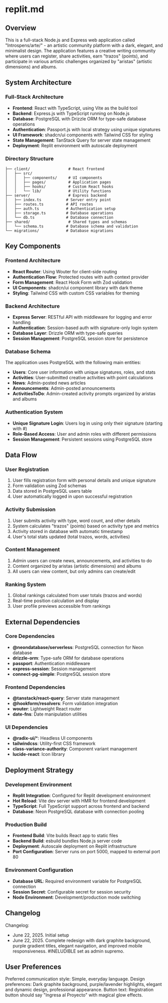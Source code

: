 # replit.md

## Overview

This is a full-stack Node.js and Express web application called "Introspens/arte/" - an artistic community platform with a dark, elegant, and minimalist design. The application features a creative writing community where users can register, share activities, earn "trazos" (points), and participate in various artistic challenges organized by "aristas" (artistic dimensions) and albums.

## System Architecture

### Full-Stack Architecture
- **Frontend**: React with TypeScript, using Vite as the build tool
- **Backend**: Express.js with TypeScript running on Node.js
- **Database**: PostgreSQL with Drizzle ORM for type-safe database operations
- **Authentication**: Passport.js with local strategy using unique signatures
- **UI Framework**: shadcn/ui components with Tailwind CSS for styling
- **State Management**: TanStack Query for server state management
- **Deployment**: Replit environment with autoscale deployment

### Directory Structure
```
├── client/                 # React frontend
│   ├── src/
│   │   ├── components/     # UI components
│   │   ├── pages/          # Application pages
│   │   ├── hooks/          # Custom React hooks
│   │   └── lib/            # Utility functions
├── server/                 # Express backend
│   ├── index.ts           # Server entry point
│   ├── routes.ts          # API routes
│   ├── auth.ts            # Authentication setup
│   ├── storage.ts         # Database operations
│   └── db.ts              # Database connection
├── shared/                 # Shared types and schemas
│   └── schema.ts          # Database schema and validation
└── migrations/            # Database migrations
```

## Key Components

### Frontend Architecture
- **React Router**: Using Wouter for client-side routing
- **Authentication Flow**: Protected routes with auth context provider
- **Form Management**: React Hook Form with Zod validation
- **UI Components**: shadcn/ui component library with dark theme
- **Styling**: Tailwind CSS with custom CSS variables for theming

### Backend Architecture
- **Express Server**: RESTful API with middleware for logging and error handling
- **Authentication**: Session-based auth with signature-only login system
- **Database Layer**: Drizzle ORM with type-safe queries
- **Session Management**: PostgreSQL session store for persistence

### Database Schema
The application uses PostgreSQL with the following main entities:
- **Users**: Core user information with unique signatures, roles, and stats
- **Activities**: User-submitted creative activities with point calculations
- **News**: Admin-posted news articles
- **Announcements**: Admin-posted announcements
- **ActivitiesToDo**: Admin-created activity prompts organized by aristas and albums

### Authentication System
- **Unique Signature Login**: Users log in using only their signature (starting with #)
- **Role-Based Access**: User and admin roles with different permissions
- **Session Management**: Persistent sessions using PostgreSQL store

## Data Flow

### User Registration
1. User fills registration form with personal details and unique signature
2. Form validation using Zod schemas
3. Data stored in PostgreSQL users table
4. User automatically logged in upon successful registration

### Activity Submission
1. User submits activity with type, word count, and other details
2. System calculates "trazos" (points) based on activity type and metrics
3. Activity stored in database with automatic timestamp
4. User's total stats updated (total trazos, words, activities)

### Content Management
1. Admin users can create news, announcements, and activities to do
2. Content organized by aristas (artistic dimensions) and albums
3. All users can view content, but only admins can create/edit

### Ranking System
1. Global rankings calculated from user totals (trazos and words)
2. Real-time position calculation and display
3. User profile previews accessible from rankings

## External Dependencies

### Core Dependencies
- **@neondatabase/serverless**: PostgreSQL connection for Neon database
- **drizzle-orm**: Type-safe ORM for database operations
- **passport**: Authentication middleware
- **express-session**: Session management
- **connect-pg-simple**: PostgreSQL session store

### Frontend Dependencies
- **@tanstack/react-query**: Server state management
- **@hookform/resolvers**: Form validation integration
- **wouter**: Lightweight React router
- **date-fns**: Date manipulation utilities

### UI Dependencies
- **@radix-ui/***: Headless UI components
- **tailwindcss**: Utility-first CSS framework
- **class-variance-authority**: Component variant management
- **lucide-react**: Icon library

## Deployment Strategy

### Development Environment
- **Replit Integration**: Configured for Replit development environment
- **Hot Reload**: Vite dev server with HMR for frontend development
- **TypeScript**: Full TypeScript support across frontend and backend
- **Database**: Neon PostgreSQL database with connection pooling

### Production Build
- **Frontend Build**: Vite builds React app to static files
- **Backend Build**: esbuild bundles Node.js server code
- **Deployment**: Autoscale deployment on Replit infrastructure
- **Port Configuration**: Server runs on port 5000, mapped to external port 80

### Environment Configuration
- **Database URL**: Required environment variable for PostgreSQL connection
- **Session Secret**: Configurable secret for session security
- **Node Environment**: Development/production mode switching

## Changelog

Changelog:
- June 22, 2025. Initial setup
- June 22, 2025. Complete redesign with dark graphite background, purple gradient titles, elegant navigation, and improved mobile responsiveness. #INELUDIBLE set as admin supremo.

## User Preferences

Preferred communication style: Simple, everyday language.
Design preferences: Dark graphite background, purple/lavender highlights, elegant and dynamic design, professional appearance.
Button text: Registration button should say "Ingresa al Proyecto" with magical glow effects.